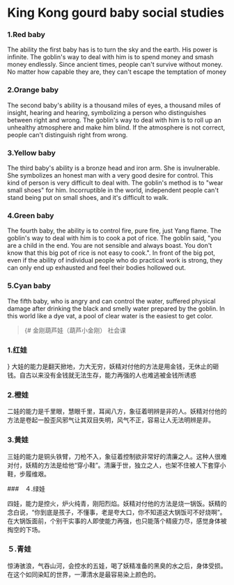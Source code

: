 # King Kong gourd baby social studies

### 1.Red baby
The ability the first baby has is to turn the sky and the earth. His power is infinite. The goblin's way to deal with him is to spend money and smash money endlessly. Since ancient times, people can't survive without money. No matter how capable they are, they can't escape the temptation of money

### 2.Orange baby
The second baby's ability is a thousand miles of eyes, a thousand miles of insight, hearing and hearing, symbolizing a person who distinguishes between right and wrong. The goblin's way to deal with him is to roll up an unhealthy atmosphere and make him blind. If the atmosphere is not correct, people can't distinguish right from wrong.

### 3.Yellow baby
The third baby's ability is a bronze head and iron arm. She is invulnerable. She symbolizes an honest man with a very good desire for control. This kind of person is very difficult to deal with. The goblin's method is to "wear small shoes" for him. Incorruptible in the world, independent people can't stand being put on small shoes, and it's difficult to walk.

### 4.Green baby
The fourth baby, the ability is to control fire, pure fire, just Yang flame. The goblin's way to deal with him is to cook a pot of rice. The goblin said, "you are a child in the end. You are not sensible and always boast. You don't know that this big pot of rice is not easy to cook.". In front of the big pot, even if the ability of individual people who do practical work is strong, they can only end up exhausted and feel their bodies hollowed out.

### 5.Cyan baby
The fifth baby, who is angry and can control the water, suffered physical damage after drinking the black and smelly water prepared by the goblin. In this world like a dye vat, a pool of clear water is the easiest to get color.

>{# 金刚葫芦娃（葫芦小金刚） 社会课

### 1.红娃
}
大娃的能力是翻天掀地，力大无穷，妖精对付他的方法是用金钱，无休止的砸钱。自古以来没有金钱就无法生存，能力再强的人也难逃被金钱所诱惑

### 2.橙娃

二娃的能力是千里眼，慧眼千里，耳闻八方，象征着明辨是非的人。妖精对付他的方法是卷起一股歪风邪气让其双目失明，风气不正，容易让人无法明辨是非。

### 3.黄娃

三娃的能力是铜头铁臂，刀枪不入，象征着控制欲非常好的清廉之人。这种人很难对付，妖精的方法是给他“穿小鞋”。清廉于世，独立之人，也架不住被人下套穿小鞋，步履维艰。

###　４.绿娃

四娃，能力是控火，炉火纯青，刚阳烈焰。妖精对付他的方法是烧一锅饭。妖精的念白说，“你到底是孩子，不懂事，老是夸大口，你不知道这大锅饭可不好烧啊”。在大锅饭面前，个别干实事的人即使能力再强，也只能落个精疲力尽，感觉身体被掏空的下场。

### ５.青娃

惊涛骇浪，气吞山河，会控水的五娃，喝了妖精准备的黑臭的水之后，身体受损。在这个如同染缸的世界，一潭清水是最容易染上颜色的。

